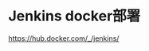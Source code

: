 # Jenkins docker部署

<a href="https://hub.docker.com/_/jenkins/">https://hub.docker.com/_/jenkins/</a>